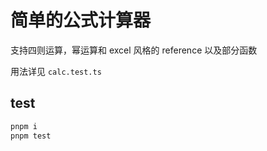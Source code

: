 # 简单的公式计算器
支持四则运算，幂运算和 excel 风格的 reference 以及部分函数

用法详见 `calc.test.ts`

## test

```bash
pnpm i
pnpm test
```
